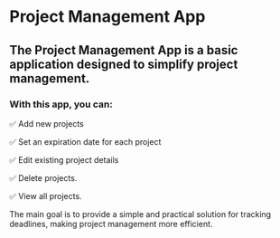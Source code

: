 # Project Management App

## The Project Management App is a basic application designed to simplify project management.

### With this app, you can:

✅ Add new projects

✅ Set an expiration date for each project

✅ Edit existing project details

✅ Delete projects.

✅ View all projects.

The main goal is to provide a simple and practical solution for tracking deadlines, making project management more efficient.

